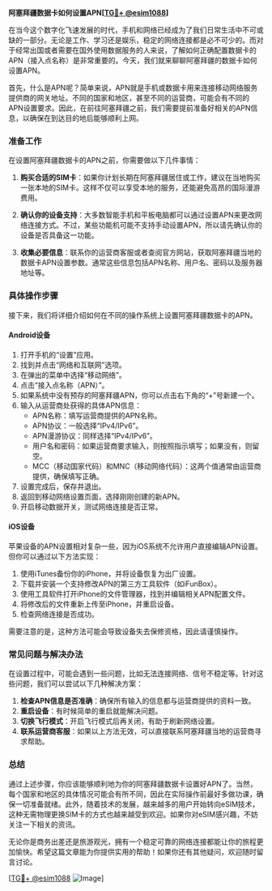 **阿塞拜疆数据卡如何设置APN[[TG💪+ @esim1088](https://t.me/s/esim1088)]**

在当今这个数字化飞速发展的时代，手机和网络已经成为了我们日常生活中不可或缺的一部分。无论是工作、学习还是娱乐，稳定的网络连接都是必不可少的。而对于经常出国或者需要在国外使用数据服务的人来说，了解如何正确配置数据卡的APN（接入点名称）是非常重要的。今天，我们就来聊聊阿塞拜疆的数据卡如何设置APN。

首先，什么是APN呢？简单来说，APN就是手机或数据卡用来连接移动网络服务提供商的网关地址。不同的国家和地区，甚至不同的运营商，可能会有不同的APN设置要求。因此，在前往阿塞拜疆之前，我们需要提前准备好相关的APN信息，以确保在到达目的地后能够顺利上网。

### **准备工作**

在设置阿塞拜疆数据卡的APN之前，你需要做以下几件事情：

1. **购买合适的SIM卡**：如果你计划长期在阿塞拜疆居住或工作，建议在当地购买一张本地的SIM卡。这样不仅可以享受本地的服务，还能避免高昂的国际漫游费用。
   
2. **确认你的设备支持**：大多数智能手机和平板电脑都可以通过设置APN来更改网络连接方式。不过，某些功能机可能不支持手动设置APN，所以请先确认你的设备是否具备这一功能。

3. **收集必要信息**：联系你的运营商客服或者查阅官方网站，获取阿塞拜疆当地的数据卡APN设置参数。通常这些信息包括APN名称、用户名、密码以及服务器地址等。

### **具体操作步骤**

接下来，我们将详细介绍如何在不同的操作系统上设置阿塞拜疆数据卡的APN。

#### **Android设备**

1. 打开手机的“设置”应用。
2. 找到并点击“网络和互联网”选项。
3. 在弹出的菜单中选择“移动网络”。
4. 点击“接入点名称（APN）”。
5. 如果系统中没有预存的阿塞拜疆APN，你可以点击右下角的“+”号新建一个。
6. 输入从运营商处获得的具体APN信息：
   - APN名称：填写运营商提供的APN名称。
   - APN协议：一般选择“IPv4/IPv6”。
   - APN漫游协议：同样选择“IPv4/IPv6”。
   - 用户名和密码：如果运营商要求输入，则按照指示填写；如果没有，则留空。
   - MCC（移动国家代码）和MNC（移动网络代码）：这两个值通常由运营商提供，确保填写正确。
7. 设置完成后，保存并退出。
8. 返回到移动网络设置页面，选择刚刚创建的新APN。
9. 开启移动数据开关，测试网络连接是否正常。

#### **iOS设备**

苹果设备的APN设置相对复杂一些，因为iOS系统不允许用户直接编辑APN设置。但你可以通过以下方法实现：

1. 使用iTunes备份你的iPhone，并将设备恢复为出厂设置。
2. 下载并安装一个支持修改APN的第三方工具软件（如iFunBox）。
3. 使用工具软件打开iPhone的文件管理器，找到并编辑相关APN配置文件。
4. 将修改后的文件重新上传至iPhone，并重启设备。
5. 检查网络连接是否成功。

需要注意的是，这种方法可能会导致设备失去保修资格，因此请谨慎操作。

### **常见问题与解决办法**

在设置过程中，可能会遇到一些问题，比如无法连接网络、信号不稳定等。针对这些问题，我们可以尝试以下几种解决方案：

1. **检查APN信息是否准确**：确保所有输入的信息都与运营商提供的资料一致。
2. **重启设备**：有时候简单的重启就能解决问题。
3. **切换飞行模式**：开启飞行模式后再关闭，有助于刷新网络设置。
4. **联系运营商客服**：如果以上方法无效，可以直接联系阿塞拜疆当地的运营商寻求帮助。

### **总结**

通过上述步骤，你应该能够顺利地为你的阿塞拜疆数据卡设置好APN了。当然，每个国家和地区的具体情况可能会有所不同，因此在实际操作前最好多做功课，确保一切准备就绪。此外，随着技术的发展，越来越多的用户开始转向eSIM技术，这种无需物理更换SIM卡的方式也越来越受到欢迎。如果你对eSIM感兴趣，不妨关注一下相关的资讯。

无论你是商务出差还是旅游观光，拥有一个稳定可靠的网络连接都能让你的旅程更加愉快。希望这篇文章能为你提供实用的帮助！如果你还有其他疑问，欢迎随时留言讨论。

[[TG💪+ @esim1088](https://t.me/s/esim1088) ![Image](https://i.postimg.cc/4NQfJmqS/Snipaste-2025-05-13-00-14-12.png)]